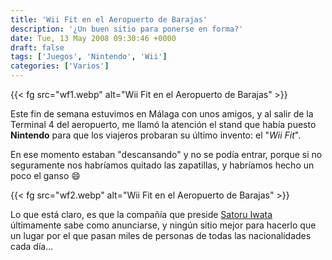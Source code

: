 ```yaml
---
title: 'Wii Fit en el Aeropuerto de Barajas'
description: '¿Un buen sitio para ponerse en forma?'
date: Tue, 13 May 2008 09:30:46 +0000
draft: false
tags: ['Juegos', 'Nintendo', 'Wii']
categories: ['Varios']
---
```


{{< fg src="wf1.webp" alt="Wii Fit en el Aeropuerto de Barajas" >}}

Este fin de semana estuvimos en Málaga con unos amigos, y al salir de la Terminal 4 del aeropuerto, me llamó la atención el stand que había puesto **Nintendo** para que los viajeros probaran su último invento: el "_Wii Fit_".

En ese momento estaban "descansando" y no se podía entrar, porque si no seguramente nos habríamos quitado las zapatillas, y habríamos hecho un poco el ganso :smile:

{{< fg src="wf2.webp" alt="Wii Fit en el Aeropuerto de Barajas" >}}

Lo que está claro, es que la compañía que preside [Satoru Iwata](/satoru-iwata/) últimamente sabe como anunciarse, y ningún sitio mejor para hacerlo que un lugar por el que pasan miles de personas de todas las nacionalidades cada día...